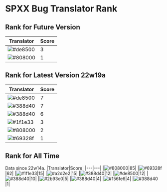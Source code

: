 # SPXX Bug Translator Rank
## Rank for Future Version
|Translator|Score|
|---|---|
|![#de8500](https://img.shields.io/static/v1?label=&message=AkashaMCPK&color=de8500&style=flat-square)|3|
|![#808000](https://img.shields.io/static/v1?label=&message=Olvcpr423&color=808000&style=flat-square)|1|
## Rank for Latest Version 22w19a
|Translator|Score|
|---|---|
|![#de8500](https://img.shields.io/static/v1?label=&message=AkashaMCPK&color=de8500&style=flat-square)|7|
|![#388d40](https://img.shields.io/static/v1?label=&message=Hatsuki_kiri&color=388d40&style=flat-square)|7|
|![#388d40](https://img.shields.io/static/v1?label=&message=dianliang&color=388d40&style=flat-square)|6|
|![#1f1e33](https://img.shields.io/static/v1?label=&message=DrLee_lihr&color=1f1e33&style=flat-square)|3|
|![#808000](https://img.shields.io/static/v1?label=&message=Olvcpr423&color=808000&style=flat-square)|2|
|![#69328f](https://img.shields.io/static/v1?label=&message=Ricolove&color=69328f&style=flat-square)|1|
## Rank for All Time
Data since 22w14a.
|Translator|Score|
|---|---|
|![#808000](https://img.shields.io/static/v1?label=&message=Olvcpr423&color=808000&style=flat-square)|85|
|![#69328f](https://img.shields.io/static/v1?label=&message=Ricolove&color=69328f&style=flat-square)|62|
|![#1f1e33](https://img.shields.io/static/v1?label=&message=DrLee_lihr&color=1f1e33&style=flat-square)|15|
|![#a2d2e2](https://img.shields.io/static/v1?label=&message=NoMathExpectation&color=a2d2e2&style=flat-square)|15|
|![#388d40](https://img.shields.io/static/v1?label=&message=dianliang&color=388d40&style=flat-square)|12|
|![#de8500](https://img.shields.io/static/v1?label=&message=AkashaMCPK&color=de8500&style=flat-square)|12|
|![#388d40](https://img.shields.io/static/v1?label=&message=Hatsuki_kiri&color=388d40&style=flat-square)|10|
|![#2b93c0](https://img.shields.io/static/v1?label=&message=Light_Beacon&color=2b93c0&style=flat-square)|5|
|![#388d40](https://img.shields.io/static/v1?label=&message=PercyDan&color=388d40&style=flat-square)|4|
|![#156fe6](https://img.shields.io/static/v1?label=&message=Lakeus&color=156fe6&style=flat-square)|4|
|![#388d40](https://img.shields.io/static/v1?label=&message=KaplanSteve&color=388d40&style=flat-square)|1|